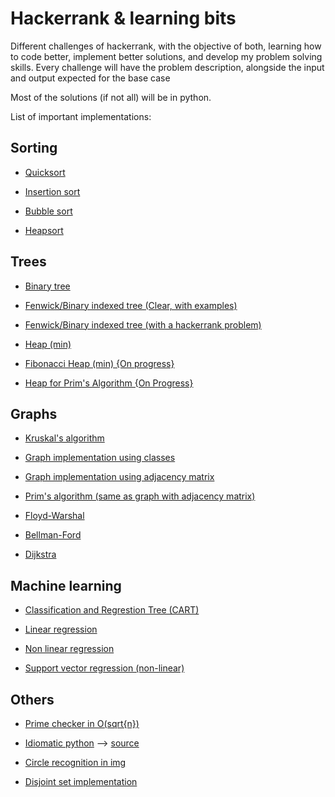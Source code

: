 # Hackerrank & learning bits

Different challenges of hackerrank, with the objective of both, learning how to code better, implement better solutions, and develop my problem solving skills. Every challenge will have the problem description, alongside the input and output expected for the base case

Most of the solutions (if not all) will be in python.

List of important implementations:

## Sorting
* [Quicksort](https://github.com/ForFer/Hackerrank-and-learning-bits/blob/master/algorithms/sorting/quicksort2Sorting.py)

* [Insertion sort](https://github.com/ForFer/Hackerrank-and-learning-bits/blob/master/algorithms/sorting/insertionSortPart2.py)

* [Bubble sort](https://github.com/ForFer/Hackerrank-and-learning-bits/blob/master/implementation/20-Sorting.py)

* [Heapsort](https://github.com/ForFer/Hackerrank-and-learning-bits/blob/master/implementation/heapsort.py)

## Trees
* [Binary tree](https://github.com/ForFer/Hackerrank-and-learning-bits/blob/master/implementation/btree.py)

* [Fenwick/Binary indexed tree (Clear, with examples)](https://github.com/ForFer/Hackerrank-and-learning-bits/blob/master/implementation/BITtree.py)

* [Fenwick/Binary indexed tree (with a hackerrank problem)](https://github.com/ForFer/Hackerrank-and-learning-bits/blob/master/dataStructures/tree/directConnection.py)

* [Heap (min)](https://github.com/ForFer/Hackerrank-and-learning-bits/blob/master/implementation/heap.py)

* [Fibonacci Heap (min) {On progress}](https://github.com/ForFer/Hackerrank-and-learning-bits/blob/master/implementation/fheap.py)

* [Heap for Prim's Algorithm {On Progress}](https://github.com/ForFer/Hackerrank-and-learning-bits/blob/master/implementation/primHeap.py)

## Graphs
* [Kruskal's algorithm](https://github.com/ForFer/Hackerrank-and-learning-bits/blob/master/algorithms/graphTheory/kruskal.py)

* [Graph implementation using classes](https://github.com/ForFer/Hackerrank-and-learning-bits/blob/master/algorithms/graphTheory/bfs.py)

* [Graph implementation using adjacency matrix](https://github.com/ForFer/Hackerrank-and-learning-bits/blob/master/algorithms/graphTheory/primsSpecialSubtree.py)

* [Prim's algorithm (same as graph with adjacency matrix)](https://github.com/ForFer/Hackerrank-and-learning-bits/blob/master/algorithms/graphTheory/primsSpecialSubtree.py)

* [Floyd-Warshal](https://github.com/ForFer/Hackerrank-and-learning-bits/blob/master/implementation/floyd.py)

* [Bellman-Ford](https://github.com/ForFer/Hackerrank-and-learning-bits/blob/master/implementation/bellmanford.py)

* [Dijkstra](https://github.com/ForFer/Hackerrank-and-learning-bits/blob/master/implementation/dijkstra.py)

## Machine learning
* [Classification and Regrestion Tree (CART)](https://github.com/ForFer/Hackerrank-and-learning-bits/blob/master/artificialIntelligence/machineLearning/laptopBatteryLife.py)

* [Linear regression](https://github.com/ForFer/Hackerrank-and-learning-bits/blob/master/implementation/linearRegression.py)

* [Non linear regression](https://github.com/ForFer/Hackerrank-and-learning-bits/blob/master/implementation/nonLinearRegression.py)

* [Support vector regression (non-linear)](https://github.com/ForFer/Hackerrank-and-learning-bits/blob/master/implementation/supportVectorRegression.py)

## Others

* [Prime checker in O(sqrt{n}) ](https://github.com/ForFer/Hackerrank-and-learning-bits/blob/master/implementation/primeChecker.py)

* [Idiomatic python](https://github.com/ForFer/Hackerrank-and-learning-bits/blob/master/implementation/idiomaticPython.py) --> [source](https://www.youtube.com/watch?v=OSGv2VnC0go)

* [Circle recognition in img](https://github.com/ForFer/Hackerrank-and-learning-bits/blob/master/artificialIntelligence/digitalImageAnalysis/ball_spotting.py)

* [Disjoint set implementation](https://github.com/ForFer/Hackerrank-and-learning-bits/blob/master/implementation/disjointSet.py)
